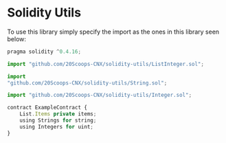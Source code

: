 # Solidity Utils

To use this library simply specify the import as the ones in this library seen below:

```javascript
pragma solidity ^0.4.16;

import "github.com/20Scoops-CNX/solidity-utils/ListInteger.sol";

import
"github.com/20Scoops-CNX/solidity-utils/String.sol";

import "github.com/20Scoops-CNX/solidity-utils/Integer.sol";

contract ExampleContract {
    List.Items private items;
    using Strings for string;
    using Integers for uint;
}
```